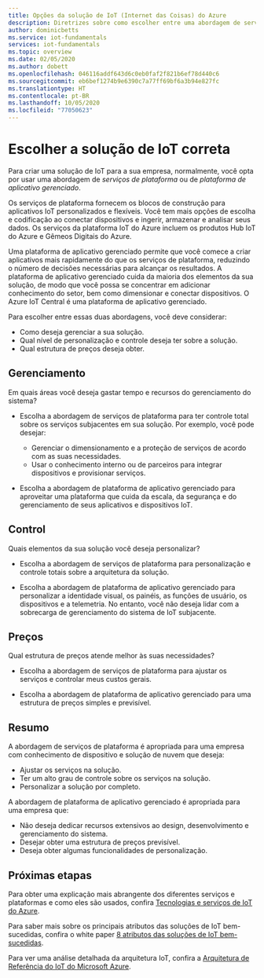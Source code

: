 ```yaml
---
title: Opções da solução de IoT (Internet das Coisas) do Azure
description: Diretrizes sobre como escolher entre uma abordagem de serviços de plataforma ou de plataforma de aplicativo gerenciado para criar uma solução de IoT. A abordagem de serviço de plataforma usa serviços como o Hub IoT e os Gêmeos Digitais como blocos de construção. A abordagem de plataforma de aplicativo gerenciado usa o Azure IoT Central para uma introdução rápida.
author: dominicbetts
ms.service: iot-fundamentals
services: iot-fundamentals
ms.topic: overview
ms.date: 02/05/2020
ms.author: dobett
ms.openlocfilehash: 046116addf643d6c0eb0faf2f821b6ef78d440c6
ms.sourcegitcommit: eb6bef1274b9e6390c7a77ff69bf6a3b94e827fc
ms.translationtype: HT
ms.contentlocale: pt-BR
ms.lasthandoff: 10/05/2020
ms.locfileid: "77050623"
---
```

# <a name="choose-the-right-iot-solution"></a>Escolher a solução de IoT correta

Para criar uma solução de IoT para a sua empresa, normalmente, você opta por usar uma abordagem de *serviços de plataforma* ou de *plataforma de aplicativo gerenciado*.

Os serviços de plataforma fornecem os blocos de construção para aplicativos IoT personalizados e flexíveis. Você tem mais opções de escolha e codificação ao conectar dispositivos e ingerir, armazenar e analisar seus dados. Os serviços da plataforma IoT do Azure incluem os produtos Hub IoT do Azure e Gêmeos Digitais do Azure.

Uma plataforma de aplicativo gerenciado permite que você comece a criar aplicativos mais rapidamente do que os serviços de plataforma, reduzindo o número de decisões necessárias para alcançar os resultados. A plataforma de aplicativo gerenciado cuida da maioria dos elementos da sua solução, de modo que você possa se concentrar em adicionar conhecimento do setor, bem como dimensionar e conectar dispositivos. O Azure IoT Central é uma plataforma de aplicativo gerenciado.

Para escolher entre essas duas abordagens, você deve considerar:

- Como deseja gerenciar a sua solução.
- Qual nível de personalização e controle deseja ter sobre a solução.
- Qual estrutura de preços deseja obter.

## <a name="management"></a>Gerenciamento

Em quais áreas você deseja gastar tempo e recursos do gerenciamento do sistema? 

- Escolha a abordagem de serviços de plataforma para ter controle total sobre os serviços subjacentes em sua solução. Por exemplo, você pode desejar:

    - Gerenciar o dimensionamento e a proteção de serviços de acordo com as suas necessidades.
    - Usar o conhecimento interno ou de parceiros para integrar dispositivos e provisionar serviços.

- Escolha a abordagem de plataforma de aplicativo gerenciado para aproveitar uma plataforma que cuida da escala, da segurança e do gerenciamento de seus aplicativos e dispositivos IoT.

## <a name="control"></a>Control

Quais elementos da sua solução você deseja personalizar?

- Escolha a abordagem de serviços de plataforma para personalização e controle totais sobre a arquitetura da solução.

- Escolha a abordagem de plataforma de aplicativo gerenciado para personalizar a identidade visual, os painéis, as funções de usuário, os dispositivos e a telemetria. No entanto, você não deseja lidar com a sobrecarga de gerenciamento do sistema de IoT subjacente.

## <a name="pricing"></a>Preços

Qual estrutura de preços atende melhor às suas necessidades?

- Escolha a abordagem de serviços de plataforma para ajustar os serviços e controlar meus custos gerais.

- Escolha a abordagem de plataforma de aplicativo gerenciado para uma estrutura de preços simples e previsível.

## <a name="summary"></a>Resumo

A abordagem de serviços de plataforma é apropriada para uma empresa com conhecimento de dispositivo e solução de nuvem que deseja:

- Ajustar os serviços na solução.
- Ter um alto grau de controle sobre os serviços na solução.
- Personalizar a solução por completo.

A abordagem de plataforma de aplicativo gerenciado é apropriada para uma empresa que:

- Não deseja dedicar recursos extensivos ao design, desenvolvimento e gerenciamento do sistema.
- Desejar obter uma estrutura de preços previsível.
- Deseja obter algumas funcionalidades de personalização.

## <a name="next-steps"></a>Próximas etapas

Para obter uma explicação mais abrangente dos diferentes serviços e plataformas e como eles são usados, confira [Tecnologias e serviços de IoT do Azure](iot-services-and-technologies.md).

Para saber mais sobre os principais atributos das soluções de IoT bem-sucedidas, confira o white paper [8 atributos das soluções de IoT bem-sucedidas](https://aka.ms/8attributes).

Para ver uma análise detalhada da arquitetura IoT, confira a [Arquitetura de Referência do IoT do Microsoft Azure](https://aka.ms/iotrefarchitecture).
